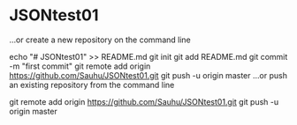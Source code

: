 # JSONtest01


…or create a new repository on the command line

echo "# JSONtest01" >> README.md
git init
git add README.md
git commit -m "first commit"
git remote add origin https://github.com/Sauhu/JSONtest01.git
git push -u origin master
…or push an existing repository from the command line

git remote add origin https://github.com/Sauhu/JSONtest01.git
git push -u origin master


